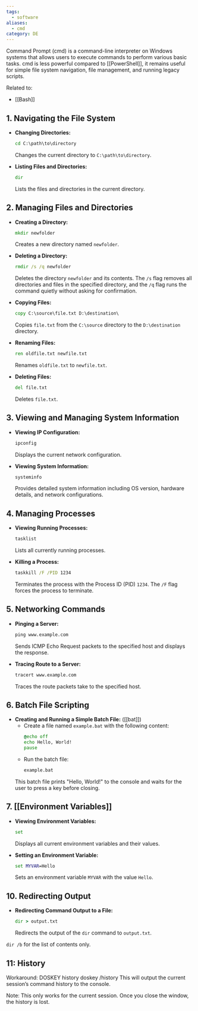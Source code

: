 ```yaml
---
tags:
  - software
aliases:
  - cmd
category: DE
---
```

Command Prompt (cmd) is a command-line interpreter on Windows systems that allows users to execute commands to perform various basic tasks. cmd is less powerful compared to [[PowerShell]], it remains useful for simple file system navigation, file management, and running legacy scripts.

Related to:
- [[Bash]]

## 1. Navigating the File System

- **Changing Directories:**
  ```cmd
  cd C:\path\to\directory
  ```
  Changes the current directory to `C:\path\to\directory`.

- **Listing Files and Directories:**
  ```cmd
  dir
  ```
  Lists the files and directories in the current directory.

## 2. Managing Files and Directories

- **Creating a Directory:**
  ```cmd
  mkdir newfolder
  ```
  Creates a new directory named `newfolder`.

- **Deleting a Directory:**
  ```cmd
  rmdir /s /q newfolder
  ```
  Deletes the directory `newfolder` and its contents. The `/s` flag removes all directories and files in the specified directory, and the `/q` flag runs the command quietly without asking for confirmation.

- **Copying Files:**
  ```cmd
  copy C:\source\file.txt D:\destination\
  ```
  Copies `file.txt` from the `C:\source` directory to the `D:\destination` directory.

- **Renaming Files:**
  ```cmd
  ren oldfile.txt newfile.txt
  ```
  Renames `oldfile.txt` to `newfile.txt`.

- **Deleting Files:**
  ```cmd
  del file.txt
  ```
  Deletes `file.txt`.

## 3. Viewing and Managing System Information

- **Viewing IP Configuration:**
  ```cmd
  ipconfig
  ```
  Displays the current network configuration.

- **Viewing System Information:**
  ```cmd
  systeminfo
  ```
  Provides detailed system information including OS version, hardware details, and network configurations.

## 4. Managing Processes

- **Viewing Running Processes:**
  ```cmd
  tasklist
  ```
  Lists all currently running processes.

- **Killing a Process:**
  ```cmd
  taskkill /F /PID 1234
  ```
  Terminates the process with the Process ID (PID) `1234`. The `/F` flag forces the process to terminate.

## 5. Networking Commands

- **Pinging a Server:**
  ```cmd
  ping www.example.com
  ```
  Sends ICMP Echo Request packets to the specified host and displays the response.

- **Tracing Route to a Server:**
  ```cmd
  tracert www.example.com
  ```
  Traces the route packets take to the specified host.

## 6. Batch File Scripting

- **Creating and Running a Simple Batch File:** ([[bat]])
  - Create a file named `example.bat` with the following content:
    ```cmd
    @echo off
    echo Hello, World!
    pause
    ```
  - Run the batch file:
    ```cmd
    example.bat
    ```
  This batch file prints "Hello, World!" to the console and waits for the user to press a key before closing.

## 7. [[Environment Variables]]

- **Viewing Environment Variables:**
  ```cmd
  set
  ```
  Displays all current environment variables and their values.

- **Setting an Environment Variable:**
  ```cmd
  set MYVAR=Hello
  ```
  Sets an environment variable `MYVAR` with the value `Hello`.

## 10. Redirecting Output

- **Redirecting Command Output to a File:**
  ```cmd
  dir > output.txt
  ```
  Redirects the output of the `dir` command to `output.txt`.

`dir /b` for the list of contents only.

## 11: History

Workaround: DOSKEY history
doskey /history
This will output the current session’s command history to the console.

Note: This only works for the current session. Once you close the window, the history is lost.